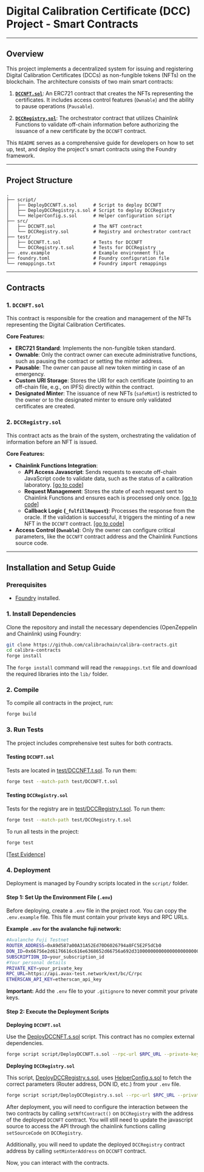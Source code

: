 # Digital Calibration Certificate (DCC) Project - Smart Contracts

---


## Overview

This project implements a decentralized system for issuing and registering Digital Calibration Certificates (DCCs) as non-fungible tokens (NFTs) on the blockchain. The architecture consists of two main smart contracts:

1.  **[`DCCNFT.sol`](src/DCCNFT.sol)**: An ERC721 contract that creates the NFTs representing the certificates. It includes access control features (`Ownable`) and the ability to pause operations (`Pausable`).

2.  **[`DCCRegistry.sol`](src/DCCRegistry.sol)**: The orchestrator contract that utilizes Chainlink Functions to validate off-chain information before authorizing the issuance of a new certificate by the `DCCNFT` contract.

This `README` serves as a comprehensive guide for developers on how to set up, test, and deploy the project's smart contracts using the Foundry framework.

---

## Project Structure

```
.
├── script/
│   ├── DeployDCCNFT.s.sol      # Script to deploy DCCNFT
│   ├── DeployDCCRegistry.s.sol # Script to deploy DCCRegistry
│   └── HelperConfig.s.sol      # Helper configuration script
├── src/
│   ├── DCCNFT.sol              # The NFT contract
│   └── DCCRegistry.sol         # Registry and orchestrator contract
├── test/
│   ├── DCCNFT.t.sol            # Tests for DCCNFT
│   └── DCCRegistry.t.sol       # Tests for DCCRegistry
├── .env.example                # Example environment file
├── foundry.toml                # Foundry configuration file
└── remappings.txt              # Foundry import remappings
```

---

## Contracts

### 1. `DCCNFT.sol`

This contract is responsible for the creation and management of the NFTs representing the Digital Calibration Certificates.

**Core Features:**

* **ERC721 Standard**: Implements the non-fungible token standard.
* **Ownable**: Only the contract owner can execute administrative functions, such as pausing the contract or setting the minter address.
* **Pausable**: The owner can pause all new token minting in case of an emergency.
* **Custom URI Storage**: Stores the URI for each certificate (pointing to an off-chain file, e.g., on IPFS) directly within the contract.
* **Designated Minter**: The issuance of new NFTs (`safeMint`) is restricted to the owner or to the designated minter to ensure only validated certificates are created.

### 2. `DCCRegistry.sol`

This contract acts as the brain of the system, orchestrating the validation of information before an NFT is issued.

**Core Features:**

* **Chainlink Functions Integration**:
  +  **API Access Javascript**: Sends requests to execute off-chain JavaScript code to validate data, such as the status of a calibration laboratory. [[go to code]](scripts_js/api.js)
  +  **Request Management**: Stores the state of each request sent to Chainlink Functions and ensures each is processed only once. [[go to code]](https://github.com/calibrachain/calibra-contracts/blob/main/src/DCCRegistry.sol#L151-L162)
  +  **Callback Logic (`_fulfillRequest`)**: Processes the response from the oracle. If the validation is successful, it triggers the minting of a new NFT in the `DCCNFT` contract. [[go to code]](https://github.com/calibrachain/calibra-contracts/blob/main/src/DCCRegistry.sol#L187-L226)
* **Access Control (`Ownable`)**: Only the owner can configure critical parameters, like the `DCCNFT` contract address and the Chainlink Functions source code.


---

## Installation and Setup Guide

### Prerequisites
* [Foundry](https://getfoundry.sh/) installed.

### 1. Install Dependencies

Clone the repository and install the necessary dependencies (OpenZeppelin and Chainlink) using Foundry:

```bash
git clone https://github.com/calibrachain/calibra-contracts.git
cd calibra-contracts
forge install
```

The `forge install` command will read the `remappings.txt` file and download the required libraries into the `lib/` folder.

### 2. Compile

To compile all contracts in the project, run:

```bash
forge build
```

### 3. Run Tests

The project includes comprehensive test suites for both contracts.

#### Testing `DCCNFT.sol`
Tests are located in [test/DCCNFT.t.sol](test/DCCNFT.t.sol). To run them:

```bash
forge test --match-path test/DCCNFT.t.sol
```

#### Testing `DCCRegistry.sol`
Tests for the registry are in [test/DCCRegistry.t.sol](test/DCCRegistry.t.sol). To run them:

```bash
forge test --match-path test/DCCRegistry.t.sol
```

To run all tests in the project:
```bash
forge test
```
[[Test Evidence]](images/testes_evidence.png)

### 4. Deployment

Deployment is managed by Foundry scripts located in the `script/` folder.

#### Step 1: Set Up the Environment File (`.env`)

Before deploying, create a `.env` file in the project root. You can copy the `.env.example` file. This file must contain your private keys and RPC URLs.

**Example `.env` for the avalanche fuji network:**
```bash
#Avalanche Fuji Testnet
ROUTER_ADDRESS=0xA9d587a00A31A52Ed70D6026794a8FC5E2F5dCb0
DON_ID=0x66756e2d6176616c616e6368652d66756a692d31000000000000000000000000
SUBSCRIPTION_ID=your_subscription_id
#Your personal details
PRIVATE_KEY=your_private_key
RPC_URL=https://api.avax-test.network/ext/bc/C/rpc
ETHERSCAN_API_KEY=etherscan_api_key
```
**Important:** Add the `.env` file to your `.gitignore` to never commit your private keys.

#### Step 2: Execute the Deployment Scripts

**Deploying `DCCNFT.sol`**

Use the [DeployDCCNFT.s.sol](script/DeployDCCNFT.s.sol) script. This contract has no complex external dependencies.

```bash
forge script script/DeployDCCNFT.s.sol --rpc-url $RPC_URL --private-key $PRIVATE_KEY --broadcast --verify -vvvv
```

**Deploying `DCCRegistry.sol`**

This script, [DeployDCCRegistry.s.sol](script/DeployDCCRegistry.s.sol), uses [HelperConfig.s.sol](script/HelperConfig.s.sol) to fetch the correct parameters (Router address, DON ID, etc.) from your `.env` file.

```bash
forge script script/DeployDCCRegistry.s.sol --rpc-url $RPC_URL --private-key $PRIVATE_KEY --broadcast --verify -vvvv
```

After deployment, you will need to configure the interaction between the two contracts by calling `setNftContract()` on `DCCRegistry` with the address of the deployed `DCCNFT` contract. You will still need to update the javascript source to access the API through the chainlink functions calling `setSourceCode` on `DCCRegistry`.

Additionally, you will need to update the  deployed `DCCRegistry` contract address by calling `setMinterAddress` on `DCCNFT` contract.

Now, you can interact with the contracts.
